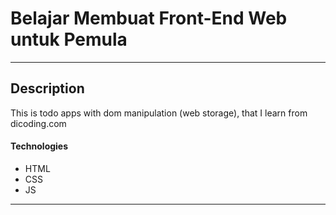# Belajar Membuat Front-End Web untuk Pemula

---

## Description

This is todo apps with dom manipulation (web storage), that I learn from dicoding.com

#### Technologies

- HTML
- CSS
- JS

---
